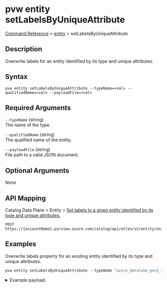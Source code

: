# pvw entity setLabelsByUniqueAttribute
[Command Reference](../../../README.md#command-reference) > [entity](./main.md) > setLabelsByUniqueAttribute

## Description
Overwrite labels for an entity identified by its type and unique attributes.

## Syntax
```
pvw entity setLabelsByUniqueAttribute --typeName=<val> --qualifiedName=<val> --payloadFile=<val>
```

## Required Arguments
`--typeName` (string)  
The name of the type.

`--qualifiedName` (string)  
The qualified name of the entity.

`--payloadFile` (string)  
File path to a valid JSON document.

## Optional Arguments
*None*

## API Mapping
Catalog Data Plane > Entity > [Set labels to a given entity identified by its type and unique attributes.](https://docs.microsoft.com/en-us/rest/api/purview/catalogdataplane/entity/set-labels-by-unique-attribute)
```
POST https://{accountName}.purview.azure.com/catalog/api/atlas/v2/entity/uniqueAttribute/type/{typeName}/labels
```

## Examples
Overwrite labels property for an existing entity identified by its type and unique attributes.
```powershell
pvw entity setLabelsByUniqueAttribute --typeName "azure_datalake_gen2_resource_set" --qualifiedName "https://STORAGE_ACCOUNT.dfs.core.windows.net/bing/data/{N}/QueriesByCountry_{Year}-{Month}-{Day}_{N}-{N}-{N}.tsv" --payloadFile "/path/to/file.json"
```
<details><summary>Example payload.</summary>
<p>

```json
[
    "a",
    "b",
    "c"
]
```
</p>
</details>
